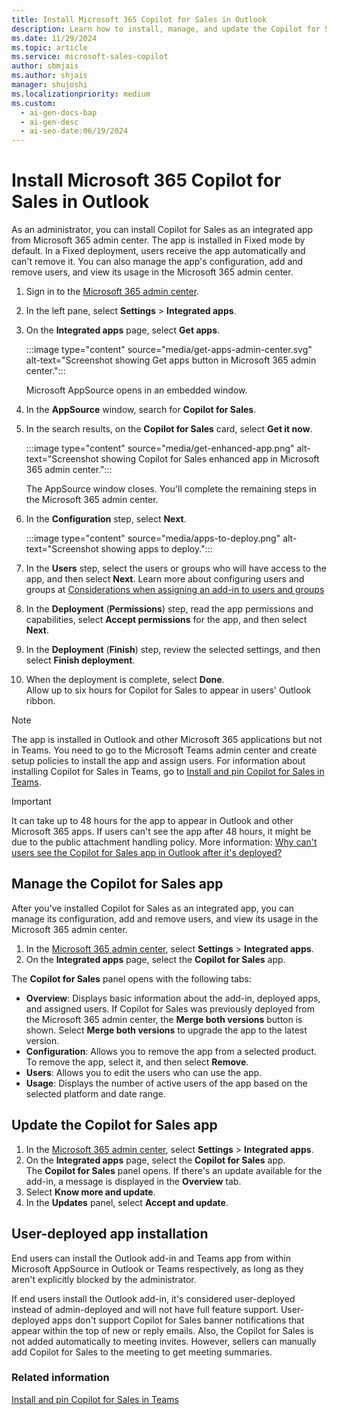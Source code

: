 ```yaml
---
title: Install Microsoft 365 Copilot for Sales in Outlook
description: Learn how to install, manage, and update the Copilot for Sales app in Microsoft 365 with this comprehensive guide.
ms.date: 11/29/2024
ms.topic: article
ms.service: microsoft-sales-copilot
author: sbmjais
ms.author: shjais
manager: shujoshi
ms.localizationpriority: medium
ms.custom:
  - ai-gen-docs-bap
  - ai-gen-desc
  - ai-seo-date:06/19/2024
---
```


# Install Microsoft 365 Copilot for Sales in Outlook

As an administrator, you can install Copilot for Sales as an integrated app from Microsoft 365 admin center. The app is installed in Fixed mode by default. In a Fixed deployment, users receive the app automatically and can't remove it. You can also manage the app's configuration, add and remove users, and view its usage in the Microsoft 365 admin center.

1. Sign in to the [Microsoft 365 admin center](https://admin.microsoft.com/).  
1. In the left pane, select **Settings** > **Integrated apps**.  
1. On the **Integrated apps** page, select **Get apps**.  

    :::image type="content" source="media/get-apps-admin-center.svg" alt-text="Screenshot showing Get apps button in Microsoft 365 admin center.":::

    Microsoft AppSource opens in an embedded window.  
1. In the **AppSource** window, search for **Copilot for Sales**.  
1. In the search results, on the **Copilot for Sales** card, select **Get it now**.  

    :::image type="content" source="media/get-enhanced-app.png" alt-text="Screenshot showing Copilot for Sales enhanced app in Microsoft 365 admin center.":::

    The AppSource window closes. You'll complete the remaining steps in the Microsoft 365 admin center.  
1. In the **Configuration** step, select **Next**.  

    :::image type="content" source="media/apps-to-deploy.png" alt-text="Screenshot showing apps to deploy.":::

1. In the **Users** step, select the users or groups who will have access to the app, and then select **Next**. Learn more about configuring users and groups at [Considerations when assigning an add-in to users and groups](/microsoft-365/admin/manage/manage-deployment-of-add-ins?view=o365-worldwide&preserve-view=true#considerations-when-assigning-an-add-in-to-users-and-groups)  
1. In the **Deployment** (**Permissions**) step, read the app permissions and capabilities, select **Accept permissions** for the app, and then select **Next**.  
1. In the **Deployment** (**Finish**) step, review the selected settings, and then select **Finish deployment**.  
1. When the deployment is complete, select **Done**.  
    Allow up to six hours for Copilot for Sales to appear in users' Outlook ribbon.

> [!NOTE]
> The app is installed in Outlook and other Microsoft 365 applications but not in Teams. You need to go to the Microsoft Teams admin center and create setup policies to install the app and assign users. For information about installing Copilot for Sales in Teams, go to [Install and pin Copilot for Sales in Teams](install-pin-viva-sales-teams.md).


> [!IMPORTANT]
> It can take up to 48 hours for the app to appear in Outlook and other Microsoft 365 apps. If users can't see the app after 48 hours, it might be due to the public attachment handling policy. More information: [Why can't users see the Copilot for Sales app in Outlook after it's deployed?](sales-copilot-faq.md#why-cant-users-see-the-copilot-for-sales-app-in-outlook-after-its-deployed)

## Manage the Copilot for Sales app

After you've installed Copilot for Sales as an integrated app, you can manage its configuration, add and remove users, and view its usage in the Microsoft 365 admin center.

1. In the [Microsoft 365 admin center](https://admin.microsoft.com/), select **Settings** &gt; **Integrated apps**.  
1. On the **Integrated apps** page, select the **Copilot for Sales** app.  

The **Copilot for Sales** panel opens with the following tabs:

- **Overview**: Displays basic information about the add-in, deployed apps, and assigned users. If Copilot for Sales was previously deployed from the Microsoft 365 admin center, the **Merge both versions** button is shown. Select **Merge both versions** to upgrade the app to the latest version.  
- **Configuration**: Allows you to remove the app from a selected product. To remove the app, select it, and then select **Remove**.  
- **Users**: Allows you to edit the users who can use the app.  
- **Usage**: Displays the number of active users of the app based on the selected platform and date range.

## Update the Copilot for Sales app

1. In the [Microsoft 365 admin center](https://admin.microsoft.com/), select **Settings** &gt; **Integrated apps**.  
1. On the **Integrated apps** page, select the **Copilot for Sales** app.  
    The **Copilot for Sales** panel opens. If there's an update available for the add-in, a message is displayed in the **Overview** tab.  
1. Select **Know more and update**.  
1. In the **Updates** panel, select **Accept and update**.

## User-deployed app installation

End users can install the Outlook add-in and Teams app from within Microsoft AppSource in Outlook or Teams respectively, as long as they aren't explicitly blocked by the administrator.  

If end users install the Outlook add-in, it's considered user-deployed instead of admin-deployed and will not have full feature support. User-deployed apps don't support Copilot for Sales banner notifications that appear within the top of new or reply emails. Also, the Copilot for Sales is not added automatically to meeting invites. However, sellers can manually add Copilot for Sales to the meeting to get meeting summaries.

### Related information

[Install and pin Copilot for Sales in Teams](install-pin-viva-sales-teams.md)
